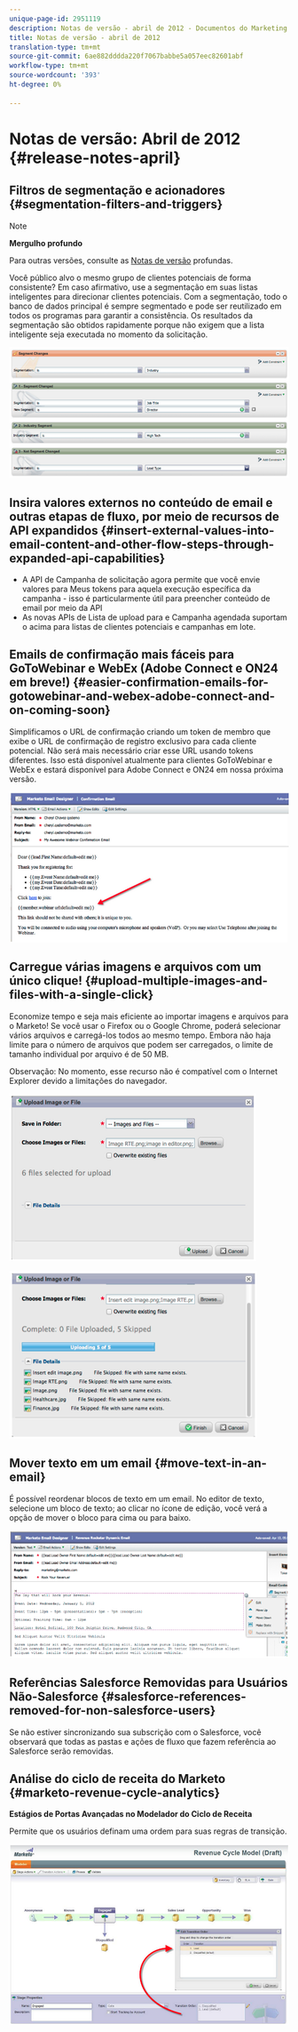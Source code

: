 ```yaml
---
unique-page-id: 2951119
description: Notas de versão - abril de 2012 - Documentos do Marketing - Documentação do produto
title: Notas de versão - abril de 2012
translation-type: tm+mt
source-git-commit: 6ae882dddda220f7067babbe5a057eec82601abf
workflow-type: tm+mt
source-wordcount: '393'
ht-degree: 0%

---
```



# Notas de versão: Abril de 2012 {#release-notes-april}

## Filtros de segmentação e acionadores {#segmentation-filters-and-triggers}

>[!NOTE]
>
>**Mergulho profundo**
>
>Para outras versões, consulte as [Notas de versão](https://docs.marketo.com/display/docs/release+notes) profundas.

Você público alvo o mesmo grupo de clientes potenciais de forma consistente? Em caso afirmativo, use a segmentação em suas listas inteligentes para direcionar clientes potenciais. Com a segmentação, todo o banco de dados principal é sempre segmentado e pode ser reutilizado em todos os programas para garantir a consistência. Os resultados da segmentação são obtidos rapidamente porque não exigem que a lista inteligente seja executada no momento da solicitação.

![](assets/image2014-9-23-10-3a3-3a57.png)

## Insira valores externos no conteúdo de email e outras etapas de fluxo, por meio de recursos de API expandidos {#insert-external-values-into-email-content-and-other-flow-steps-through-expanded-api-capabilities}

* A API de Campanha de solicitação agora permite que você envie valores para Meus tokens para aquela execução específica da campanha - isso é particularmente útil para preencher conteúdo de email por meio da API
* As novas APIs de Lista de upload para  e Campanha agendada suportam o acima para listas de clientes potenciais e campanhas em lote.

## Emails de confirmação mais fáceis para GoToWebinar e WebEx (Adobe Connect e ON24 em breve!) {#easier-confirmation-emails-for-gotowebinar-and-webex-adobe-connect-and-on-coming-soon}

Simplificamos o URL de confirmação criando um token de membro que exibe o URL de confirmação de registro exclusivo para cada cliente potencial. Não será mais necessário criar esse URL usando tokens diferentes. Isso está disponível atualmente para clientes GoToWebinar e WebEx e estará disponível para Adobe Connect e ON24 em nossa próxima versão.

![](assets/image2014-9-23-10-3a4-3a18.png)

## Carregue várias imagens e arquivos com um único clique! {#upload-multiple-images-and-files-with-a-single-click}

Economize tempo e seja mais eficiente ao importar imagens e arquivos para o Marketo! Se você usar o Firefox ou o Google Chrome, poderá selecionar vários arquivos e carregá-los todos ao mesmo tempo. Embora não haja limite para o número de arquivos que podem ser carregados, o limite de tamanho individual por arquivo é de 50 MB.

Observação: No momento, esse recurso não é compatível com o Internet Explorer devido a limitações do navegador.

![](assets/image2014-9-23-10-3a4-3a32.png)

![](assets/image2014-9-23-10-3a4-3a46.png)

## Mover texto em um email {#move-text-in-an-email}

É possível reordenar blocos de texto em um email. No editor de texto, selecione um bloco de texto; ao clicar no ícone de edição, você verá a opção de mover o bloco para cima ou para baixo.

![](assets/image2014-9-23-10-3a5-3a1.png)

## Referências Salesforce Removidas para Usuários Não-Salesforce {#salesforce-references-removed-for-non-salesforce-users}

Se não estiver sincronizando sua subscrição com o Salesforce, você observará que todas as pastas e ações de fluxo que fazem referência ao Salesforce serão removidas.

## Análise do ciclo de receita do Marketo {#marketo-revenue-cycle-analytics}

**Estágios de Portas Avançadas no Modelador do Ciclo de Receita**

Permite que os usuários definam uma ordem para suas regras de transição.

![](assets/image2014-9-23-10-3a5-3a17.png)

